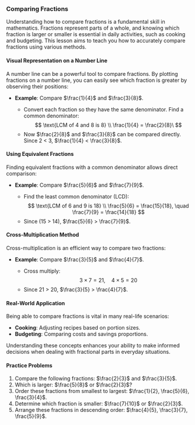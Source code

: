 ### Comparing Fractions

Understanding how to compare fractions is a fundamental skill in mathematics. Fractions represent parts of a whole, and knowing which fraction is larger or smaller is essential in daily activities, such as cooking and budgeting. This lesson aims to teach you how to accurately compare fractions using various methods.

#### Visual Representation on a Number Line

A number line can be a powerful tool to compare fractions. By plotting fractions on a number line, you can easily see which fraction is greater by observing their positions:

- **Example**: Compare $\frac{1}{4}$ and $\frac{3}{8}$.

  - Convert each fraction so they have the same denominator. Find a common denominator:
    $$
    \text{LCM of 4 and 8 is 8} \\
    \frac{1}{4} = \frac{2}{8}\
    $$
  - Now $\frac{2}{8}$ and $\frac{3}{8}$ can be compared directly. Since 2 < 3, $\frac{1}{4} < \frac{3}{8}$.

#### Using Equivalent Fractions

Finding equivalent fractions with a common denominator allows direct comparison:

- **Example**: Compare $\frac{5}{6}$ and $\frac{7}{9}$.

  - Find the least common denominator (LCD):
    $$
    \text{LCM of 6 and 9 is 18} \\
    \frac{5}{6} = \frac{15}{18}, \quad \frac{7}{9} = \frac{14}{18}
    $$
  - Since \(15 > 14\), $\frac{5}{6} > \frac{7}{9}$.

#### Cross-Multiplication Method

Cross-multiplication is an efficient way to compare two fractions:

- **Example**: Compare $\frac{3}{5}$ and $\frac{4}{7}$.

  - Cross multiply:
    $$
    3 \times 7 = 21, \quad 4 \times 5 = 20
    $$
  - Since 21 > 20, $\frac{3}{5} > \frac{4}{7}$.

#### Real-World Application

Being able to compare fractions is vital in many real-life scenarios:

- **Cooking**: Adjusting recipes based on portion sizes.
- **Budgeting**: Comparing costs and savings proportions.

Understanding these concepts enhances your ability to make informed decisions when dealing with fractional parts in everyday situations.

#### Practice Problems

1. Compare the following fractions: $\frac{2}{3}$ and $\frac{3}{5}$.
2. Which is larger: $\frac{5}{8}$ or $\frac{2}{3}$?
3. Order these fractions from smallest to largest: $\frac{1}{2}, \frac{5}{6}, \frac{3}{4}$.
4. Determine which fraction is smaller: $\frac{7}{10}$ or $\frac{2}{3}$.
5. Arrange these fractions in descending order: $\frac{4}{5}, \frac{3}{7}, \frac{5}{9}$.